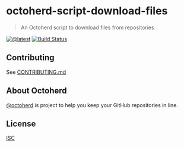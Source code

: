 # octoherd-script-download-files

> An Octoherd script to download files from repositories

[![@latest](https://img.shields.io/npm/v/octoherd-script-download-files.svg)](https://www.npmjs.com/package/octoherd-script-download-files)
[![Build Status](https://github.com/stefanbuck/octoherd-script-download-files/workflows/Test/badge.svg)](https://github.com/stefanbuck/octoherd-script-download-files/actions?query=workflow%3ATest+branch%3Amain)

## Contributing

See [CONTRIBUTING.md](CONTRIBUTING.md)

## About Octoherd

[@octoherd](https://github.com/octoherd/) is project to help you keep your GitHub repositories in line.

## License

[ISC](LICENSE.md)

